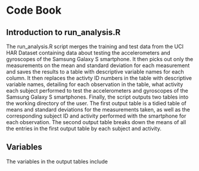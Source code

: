
# Code Book
## Introduction to run_analysis.R
  The run_analysis.R script merges the training and test data from the UCI HAR Dataset containing data about testing the accelerometers and gyroscopes of the Samsung Galaxy S smartphone.  It then picks out only the measurements on the mean and standard deviation for each measurement and saves the results to a table with descriptive variable names for each column.  It then replaces the activty ID numbers in the table with descriptive variable names, detailing for each observation in the table, what activity each subject performed to test the accelerometers and gyroscopes of the Samsung Galaxy S smartphones. Finally, the script outputs two tables into the working directory of the user. The first output table is a tidied table of means and standard deviations for the measurements taken, as well as the corresponding subject ID and activity performed with the smartphone for each observation. The second output table breaks down the means of all the entries in the first output table by each subject and activity.
## Variables
  The variables in the output tables include 

